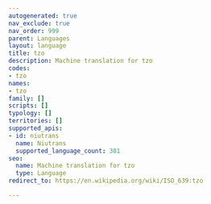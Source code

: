 ```yaml
---
autogenerated: true
nav_exclude: true
nav_order: 999
parent: Languages
layout: language
title: tzo
description: Machine translation for tzo
codes:
- tzo
names:
- tzo
family: []
scripts: []
typology: []
territories: []
supported_apis:
- id: niutrans
  name: Niutrans
  supported_language_count: 381
seo:
  name: Machine translation for tzo
  type: Language
redirect_to: https://en.wikipedia.org/wiki/ISO_639:tzo

---
```


